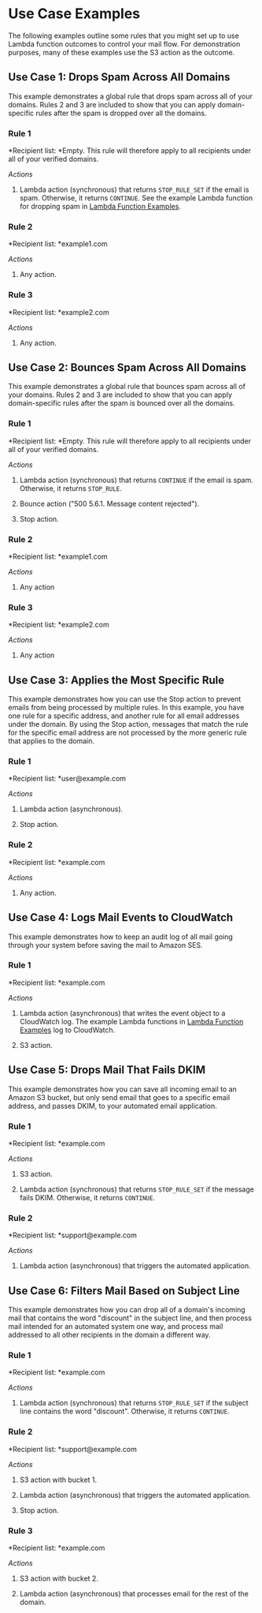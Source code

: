 # Use Case Examples<a name="receiving-email-action-lambda-example-use-cases"></a>

The following examples outline some rules that you might set up to use Lambda function outcomes to control your mail flow\. For demonstration purposes, many of these examples use the S3 action as the outcome\.

## Use Case 1: Drops Spam Across All Domains<a name="receiving-email-action-lambda-example-use-cases-1"></a>

This example demonstrates a global rule that drops spam across all of your domains\. Rules 2 and 3 are included to show that you can apply domain\-specific rules after the spam is dropped over all the domains\.

### Rule 1<a name="receiving-email-action-lambda-example-use-cases-1-rule-1"></a>

*Recipient list: *Empty\. This rule will therefore apply to all recipients under all of your verified domains\.

*Actions*

1. Lambda action \(synchronous\) that returns `STOP_RULE_SET` if the email is spam\. Otherwise, it returns `CONTINUE`\. See the example Lambda function for dropping spam in [Lambda Function Examples](receiving-email-action-lambda-example-functions.md)\.

### Rule 2<a name="receiving-email-action-lambda-example-use-cases-1-rule-2"></a>

*Recipient list: *example1\.com

*Actions*

1. Any action\.

### Rule 3<a name="receiving-email-action-lambda-example-use-cases-1-rule-3"></a>

*Recipient list: *example2\.com

*Actions*

1. Any action\.

## Use Case 2: Bounces Spam Across All Domains<a name="receiving-email-action-lambda-example-use-cases-2"></a>

This example demonstrates a global rule that bounces spam across all of your domains\. Rules 2 and 3 are included to show that you can apply domain\-specific rules after the spam is bounced over all the domains\.

### Rule 1<a name="receiving-email-action-lambda-example-use-cases-2-rule-1"></a>

*Recipient list: *Empty\. This rule will therefore apply to all recipients under all of your verified domains\.

*Actions*

1. Lambda action \(synchronous\) that returns `CONTINUE` if the email is spam\. Otherwise, it returns `STOP_RULE`\.

1. Bounce action \("500 5\.6\.1\. Message content rejected"\)\.

1. Stop action\.

### Rule 2<a name="receiving-email-action-lambda-example-use-cases-2-rule-2"></a>

*Recipient list: *example1\.com

*Actions*

1. Any action

### Rule 3<a name="receiving-email-action-lambda-example-use-cases-2-rule-3"></a>

*Recipient list: *example2\.com

*Actions*

1. Any action

## Use Case 3: Applies the Most Specific Rule<a name="receiving-email-action-lambda-example-use-cases-3"></a>

This example demonstrates how you can use the Stop action to prevent emails from being processed by multiple rules\. In this example, you have one rule for a specific address, and another rule for all email addresses under the domain\. By using the Stop action, messages that match the rule for the specific email address are not processed by the more generic rule that applies to the domain\.

### Rule 1<a name="receiving-email-action-lambda-example-use-cases-3-rule-1"></a>

*Recipient list: *user@example\.com

*Actions*

1. Lambda action \(asynchronous\)\.

1. Stop action\.

### Rule 2<a name="receiving-email-action-lambda-example-use-cases-3-rule-2"></a>

*Recipient list: *example\.com

*Actions*

1. Any action\.

## Use Case 4: Logs Mail Events to CloudWatch<a name="receiving-email-action-lambda-example-use-cases-4"></a>

This example demonstrates how to keep an audit log of all mail going through your system before saving the mail to Amazon SES\.

### Rule 1<a name="receiving-email-action-lambda-example-use-cases-4-rule-1"></a>

*Recipient list: *example\.com

*Actions*

1. Lambda action \(asynchronous\) that writes the event object to a CloudWatch log\. The example Lambda functions in [Lambda Function Examples](receiving-email-action-lambda-example-functions.md) log to CloudWatch\.

1. S3 action\.

## Use Case 5: Drops Mail That Fails DKIM<a name="receiving-email-action-lambda-example-use-cases-5"></a>

This example demonstrates how you can save all incoming email to an Amazon S3 bucket, but only send email that goes to a specific email address, and passes DKIM, to your automated email application\.

### Rule 1<a name="receiving-email-action-lambda-example-use-cases-5-rule-1"></a>

*Recipient list: *example\.com

*Actions*

1. S3 action\.

1. Lambda action \(synchronous\) that returns `STOP_RULE_SET` if the message fails DKIM\. Otherwise, it returns `CONTINUE`\.

### Rule 2<a name="receiving-email-action-lambda-example-use-cases-5-rule-2"></a>

*Recipient list: *support@example\.com

*Actions*

1. Lambda action \(asynchronous\) that triggers the automated application\.

## Use Case 6: Filters Mail Based on Subject Line<a name="receiving-email-action-lambda-example-use-cases-6"></a>

This example demonstrates how you can drop all of a domain's incoming mail that contains the word "discount" in the subject line, and then process mail intended for an automated system one way, and process mail addressed to all other recipients in the domain a different way\.

### Rule 1<a name="receiving-email-action-lambda-example-use-cases-6-rule-1"></a>

*Recipient list: *example\.com

*Actions*

1. Lambda action \(synchronous\) that returns `STOP_RULE_SET` if the subject line contains the word "discount"\. Otherwise, it returns `CONTINUE`\.

### Rule 2<a name="receiving-email-action-lambda-example-use-cases-6-rule-2"></a>

*Recipient list: *support@example\.com

*Actions*

1. S3 action with bucket 1\.

1. Lambda action \(asynchronous\) that triggers the automated application\.

1. Stop action\.

### Rule 3<a name="receiving-email-action-lambda-example-use-cases-6-rule-3"></a>

*Recipient list: *example\.com

*Actions*

1. S3 action with bucket 2\.

1. Lambda action \(asynchronous\) that processes email for the rest of the domain\.
